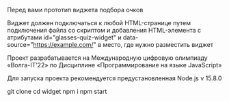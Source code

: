 Перед вами прототип виджета подбора очков

Виджет должен подключаться к любой HTML-странице путем подключения файла со скриптом и добавления HTML-элемента с атрибутами id="glasses-quiz-widget" и data-source=”https://example.com/" в место, где нужно разместить виджет

Проект разрабатывается на Международную цифровую олимпиаду «Волга-IT’22» по Дисциплине «Программирование на языке JavaScript»

Для запуска проекта рекомендуется предустановленная Node.js v 15.8.0 

git clone 
cd widget
npm i
npm start